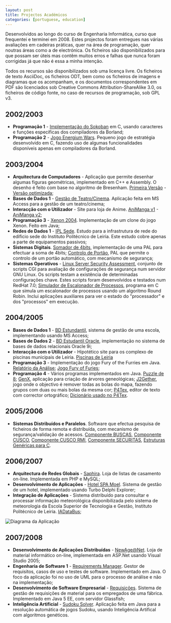 ```yaml
---
layout: post
title: Projectos Académicos
categories: [portuguese, education]
---
```


Desenvolvidos ao longo do curso de Engenharia Informática, curso que frequentei e terminei em 2008. Estes projectos
foram entregues nas várias avaliações em cadeiras práticas, quer na área de programação, quer noutras áreas como a de
electrónica. Os ficheiros são disponibilizados para que possam ser úteis mas contêm muitos erros e falhas que nunca
foram corrigidas já que não é essa a minha intenção.

<!-- more -->

Todos os recursos são disponibilizados sob uma licença livre. Os ficheiros de texto AsciiDoc, os ficheiros ODT, bem
como os ficheiros de imagens e diagramas que os acompanham, e os documentos correspondentes em PDF são licenciados sob
Creative Commons Attribution-ShareAlike 3.0, os ficheiros de código fonte, no caso de recursos de programação, sob GPL
v3.

## 2002/2003

- __Programação 1__ - [Implementação do Sokoban](/uploads/2012/sokoban.zip) em C, usando caracteres e funções
específicas dos compiladores da Borland;
- __Programação 2__ - [Jogo Energium Wars](/uploads/2012/energium.wars.zip). Pequeno jogo de estratégia
desenvolvido em C, fazendo uso de algumas funcionalidades disponíveis apenas em compiladores da Borland.

## 2003/2004

- __Arquitectura de Computadores__ - Aplicação que permite desenhar algumas figuras geométricas, implementado em C++ e
Assembly. O desenho é feito com base no algoritmo de Bresenham. [Primeira Versão](/uploads/2012/ac-versao1.0.zip) -
[Versão optimizada](/uploads/2012/ac-versao2.0.zip);
- __Bases de Dados 1__ - [Gestão de Teatro/Cinema](/uploads/2012/gestao.teatro.zip). Aplicação feita em MS Access para
a gestão de um teatro/cinema;
- __Interacção com o Utilizador__ - Site para loja de Anime. [AniManga v1](/uploads/2012/animanga.zip) -
[AniManga v2](/uploads/2012/animanga2.zip);
- __Programação 3__ - [Xenon 2004](/uploads/2012/xenon2k4.zip). Implementação de um clone do jogo Xenon. Feito em Java;
- __Redes de Dados 1__ - [IPL Sede](/uploads/2012/ipl.sede.zip). Estudo para a infrastrutura de rede do edificio sede
do Instituto Politécnico de Leiria. Este estudo cobre apenas a parte de equipamentos passivos;
- __Sistemas Digitais__. [Somador de 4bits](/uploads/2012/4bitadder.zip), implementação de uma PAL para efectuar a soma
de 4bits; [Controlo de Portão](/uploads/2012/gate.zip), PAL que permite o controlo de um portão automático, com mecanismo
de segurança;
- __Sistemas Operativos__ - [Linux Server Security Assessment](/uploads/2012/linux.server.security.assessment.zip),
conjunto de scripts CGI para avaliação de configurações de segurança num servidor GNU Linux. Os scripts testam a
existência de determinadas configurações chave. Estes scripts foram desenvolvidos e testados num RedHat 7.0;
[Simulador de Escalonador de Processos](/uploads/2012/schedule.simulator.zip), programa em C que simula um escalonador
de processos usando um algoritmo Round Robin. Inclui aplicações auxiliares para ver o estado do "processador" e dos
"processos" em execução.


## 2004/2005

- __Bases de Dados 1__ - [BD Estundantil](/uploads/2012/bd.estudantil.zip), sistema de gestão de uma escola,
implementando usando MS Access;
- __Bases de Dados 2__ - [BD Estudantil Oracle](/uploads/2012/bd.estudantil.oracle.zip), implementação no sistema de
bases de dados relacionais Oracle 9i;
- __Interacção com o Utilizador__ - Hipotético site para os complexo de piscinas municipais de Leiria. [Piscinas de Leiria](/uploads/2012/piscinas.leiria.zip)
- __Programação 3__ - Implementação do jogo Fury of the Furries em Java.
[Relatório da Análise](/uploads/2012/fury.furries.relatorio.pdf); [Jogo Fury of Furies](/uploads/2012/fury.of.the.furries.zip);
- __Programação 4__ - Vários programas implementados em Java. [Puzzle de 8](/uploads/2012/puzzle.8.zip); [GenX](/uploads/2012/gen.x.zip),
aplicação para criação de árvores geneológicas; [J2Gether](/uploads/2012/j2gether.zip), jogo onde o objectivo é remover
todas as bolas do mapa, fazendo grupos com duas ou mais bolas da mesma cor; [P4Tex](/uploads/2012/p4tex.zip), editor de
texto com corrector ortográfico; [Dicionário usado no P4Tex](/uploads/2012/dicionario.zip).

## 2005/2006

- __Sistemas Distribuídos e Paralelos__. Software que efectua pesquisa de ficheiros de forma remota e distribuída, com
mecanismo de segurança/validação de acessos. [Componente BUSCAS](/uploads/2012/bud.buscas.zip),
[Componente CUSCO](/uploads/2012/bud.cusco.zip), [Componente CUSCO RMI](/uploads/2012/bud.cusco.rmi.zip),
[Componente SECURITAS](/uploads/2012/bud.securitas.zip), [Estruturas Genéricas para C](/uploads/2012/c.generic.structures.zip).

## 2006/2007

- __Arquitectura de Redes Globais__ - [Saphira](/uploads/2012/saphira.zip). Loja de listas de casamento on-line.
Implementada em PHP e MySQL;
- __Desenvolvimento de Aplicações__ - [Hotel SPA Moel](/uploads/2012/hotel.spa.moel.zip). Sistema de gestão de um hotel,
implementado usando Turbo Delphi Explorer;
- __Integração de Aplicações__ - Sistema distribuído para consultar e processar informação meteorológica disponibilizada
pelo sistema de meteorologia da Escola Superior de Tecnologia e Gestão, Instituto Politécnico de Leiria.
[IADataBus](/uploads/2012/ia.data.bus.zip);

![Diagrama da Aplicação](/uploads/2012/iadatabusarch.png)

## 2007/2008

- __Desenvolvimento de Aplicações Distribuídas__ - [NewAge@Net](/uploads/2012/newage.net.zip). Loja de material informático
on-line, implementada em ASP.Net usando Visual Studio 2005;
- __Engenharia de Software 1__ - [Requirements Manager](/uploads/2012/requirements.manager.zip). Gestor de requisitos,
casos de uso e testes de software. Implementado em Java. O foco da aplicação foi no uso de UML para o processo de análise
e não na implementação;
- __Desenvolvimento de Software Empresarial__ - [Requisições](/uploads/2012/requisicoes.dae.zip). Sistema de gestão
de requisições de material para os empregados de uma fábrica. Implementado em Java 5 EE, com servidor Glassfish;
- __Inteligência Artificial__ - [Sudoku Solver](/uploads/2012/sudoku.solver.zip). Aplicação feita em Java para a resolução
automática de jogos Sudoku, usando Inteligência Artifical com algoritmos genéticos.
